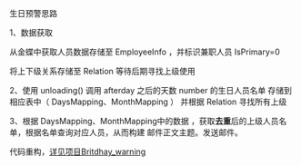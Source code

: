 生日预警思路

1、数据获取

从金蝶中获取人员数据存储至 EmployeeInfo ，并标识兼职人员 IsPrimary=0

将上下级关系存储至 Relation 等待后期寻找上级使用

2、使用 unloading() 调用 afterday 之后的天数 number 的生日人员名单 存储到相应表中（ DaysMapping、MonthMapping ）
并根据 Relation 寻找所有上级

3、根据 DaysMapping、MonthMapping中的数据 ，获取**去重**后的上级人员名单，根据名单查询对应人员，从而构建
邮件正文主题。发送邮件。

代码重构，[详见项目Britdhay_warning](https://github.com/fhrl94/Britdhay_warning.git)
